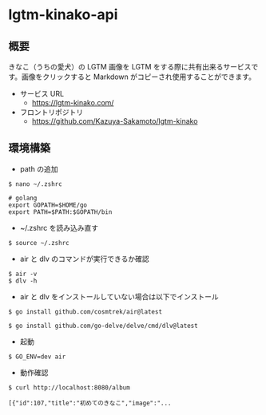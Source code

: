 # lgtm-kinako-api

## 概要

きなこ（うちの愛犬）の LGTM 画像を LGTM をする際に共有出来るサービスです。画像をクリックすると Markdown がコピーされ使用することができます。

- サービス URL
  - https://lgtm-kinako.com/
- フロントリポジトリ
  - https://github.com/Kazuya-Sakamoto/lgtm-kinako

## 環境構築

- path の追加

```
$ nano ~/.zshrc
```

```
# golang
export GOPATH=$HOME/go
export PATH=$PATH:$GOPATH/bin
```

- ~/.zshrc を読み込み直す

```
$ source ~/.zshrc
```

- air と dlv のコマンドが実行できるか確認

```
$ air -v
$ dlv -h
```

- air と dlv をインストールしていない場合は以下でインストール

```
$ go install github.com/cosmtrek/air@latest
```

```
$ go install github.com/go-delve/delve/cmd/dlv@latest
```

- 起動

```
$ GO_ENV=dev air
```

- 動作確認

```
$ curl http://localhost:8080/album

[{"id":107,"title":"初めてのきなこ","image":"...
```
